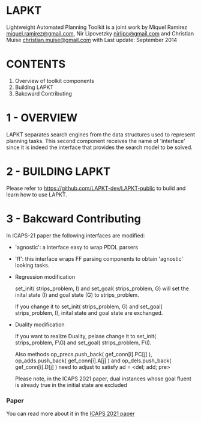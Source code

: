 LAPKT
======

Lightweight Automated Planning Toolkit is a joint work by Miquel Ramirez <miquel.ramirez@gmail.com>, Nir Lipovetzky <nirlipo@gmail.com> and Christian Muise <christian.muise@gmail.com> with Last update: September 2014

CONTENTS
========

1. Overview of toolkit components
2. Building LAPKT
3. Bakcward Contributing

1 - OVERVIEW
===========

LAPKT separates search engines from the data structures used to represent
planning tasks. This second component receives the name of 'interface' since
it is indeed the interface that provides the search model to be solved.

2 - BUILDING LAPKT
==================

Please refer to https://github.com/LAPKT-dev/LAPKT-public to build and learn how to use LAPKT.



3 - Bakcward Contributing
===========


In ICAPS-21 paper the following interfaces are modified:

* 'agnostic': a interface easy to wrap PDDL parsers

* 'ff': this interface wraps FF parsing components to obtain 'agnostic' looking
tasks.

* Regression modification

    set_init( strips_problem, I) and set_goal( strips_problem, G) will set the inital state (I) and goal state (G) to strips_problem. 

    If you change it to set_init( strips_problem, G) and set_goal( strips_problem, I), inital state and goal state are exchanged.
    
* Duality modification

    If you want to realize Duality, pelase change it to set_init( strips_problem, F\G) and set_goal( strips_problem, F\I). 

    Also methods op_precs.push_back( gef_conn[i].PC[j] ), op_adds.push_back( gef_conn[i].A[j] ) and op_dels.push_back( gef_conn[i].D[j] ) 
    need to adjust to satisfy ad = <del; add; pre>

    Please note, in the ICAPS 2021 paper, dual instances whose goal fluent is already true in the initial state are excluded


### Paper ###
You can read more about it in the [ICAPS 2021 paper](https://ojs.aaai.org/index.php/ICAPS/article/view/15965/15776)
